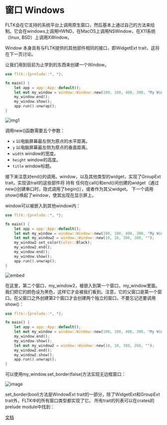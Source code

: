 # 窗口 Windows

FLTK会在它支持的系统平台上调用原生窗口，然后基本上通过自己的方法来绘制。它会在windows上调用HWND，在MacOS上调用NSWindow，在X11系统（linux, BSD）上调用XWindow。

Window 本身具有与FLTK提供的其他部件相同的接口，即WidgetExt trait，这将在下一页讨论。

让我们用到目前为止学到的东西来创建一个Window。

```rust
use fltk::{prelude::*, *};

fn main() {
    let app = app::App::default();
    let mut my_window = window::Window::new(100, 100, 400, 300, "My Window");
    my_window.end();
    my_window.show();
    app.run().unwrap();
}
```

![img1](https://user-images.githubusercontent.com/37966791/100937363-f82ffa80-3503-11eb-8f3a-9afe34bdad59.jpg)

调用new()函数需要五个参数：
- `x` 以电脑屏幕最左侧为原点的水平距离。
- `y` 以电脑屏幕最左侧为原点的垂直距离。
- `width` window的宽度。
- `height` window的高度。
- `title` window标题。

接下来注意对end()的调用。window，以及其他类型的widget，实现了GroupExt trait。实现该trait的这些部件将 持有 任何在call()和end()间创建的widget（通过new()创建串口时，隐式调用了begin()），或者作为其父widget。
下一个调用show()唤起了window，使其出现在显示屏上。

window可以被嵌入到其他window内：

```rust
use fltk::{prelude::*, *};

fn main() {
    let app = app::App::default();
    let mut my_window = window::Window::new(100, 100, 400, 300, "My Window");
    let mut my_window2 = window::Window::new(10, 10, 380, 280, "");
    my_window2.set_color(Color::Black);
    my_window2.end();
    my_window.end();
    my_window.show();
    app.run().unwrap();
}
```
![embed](https://user-images.githubusercontent.com/37966791/100937446-139b0580-3504-11eb-8738-1e4161175d0b.jpg)

在这里，第二个窗口，my_window2，被嵌入到第一个窗口，my_window里面。我们把它的颜色设为黑色，这样它才会被我们看到。注意，它的父窗口是第一个窗口。在父窗口之外创建第2个窗口才会创建两个独立的窗口，不要忘记还要调用show()：
```rust
use fltk::{prelude::*, *};

fn main() {
    let app = app::App::default();
    let mut my_window = window::Window::new(100, 100, 400, 300, "My Window");
    my_window.end();
    my_window.show();
    let mut my_window2 = window::Window::new(10, 10, 380, 280, "");
    my_window2.end();
    my_window2.show();
    app.run().unwrap();
}
```

可以使用my_window.set_border(false)方法实现无边框窗口：

![image](https://user-images.githubusercontent.com/37966791/100937639-565cdd80-3504-11eb-8cf6-e135243c38b0.png)

set_border(bool)方法是WindowExt trait的一部分，除了WidgetExt和GroupExt trait外，FLTK中的所有窗口类型都实现了它。
所有trait的列表可以在crates的prelude module中找到：

[文档](https://docs.rs/fltk/*/fltk/prelude/index.html)